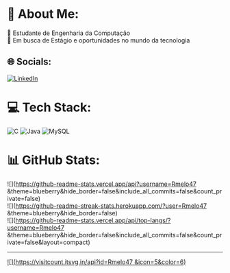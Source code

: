 # 💫 About Me:
🔭 Estudante de Engenharia da Computação<br>🌱 Em busca de Estágio e oportunidades no mundo da tecnologia


## 🌐 Socials:
[![LinkedIn](https://img.shields.io/badge/LinkedIn-%230077B5.svg?logo=linkedin&logoColor=white)](https://linkedin.com/in/https://www.linkedin.com/in/ricardo-melo-093606270/) 

# 💻 Tech Stack:
![C](https://img.shields.io/badge/c-%2300599C.svg?style=for-the-badge&logo=c&logoColor=white) ![Java](https://img.shields.io/badge/java-%23ED8B00.svg?style=for-the-badge&logo=openjdk&logoColor=white) ![MySQL](https://img.shields.io/badge/mysql-%2300000f.svg?style=for-the-badge&logo=mysql&logoColor=white)
# 📊 GitHub Stats:
![](https://github-readme-stats.vercel.app/api?username=Rmelo47 &theme=blueberry&hide_border=false&include_all_commits=false&count_private=false)<br/>
![](https://github-readme-streak-stats.herokuapp.com/?user=Rmelo47 &theme=blueberry&hide_border=false)<br/>
![](https://github-readme-stats.vercel.app/api/top-langs/?username=Rmelo47 &theme=blueberry&hide_border=false&include_all_commits=false&count_private=false&layout=compact)

---
[![](https://visitcount.itsvg.in/api?id=Rmelo47 &icon=5&color=6)](https://visitcount.itsvg.in)

<!-- Proudly created with GPRM ( https://gprm.itsvg.in ) -->